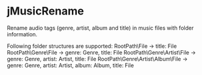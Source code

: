 # jMusicRename
Rename audio tags (genre, artist, album and title) in music files with folder information.

Following folder structures are supported:
RootPath\File -> title: File
RootPath\Genre\File -> genre: Genre, title: File
RootPath\Genre\Artist\File -> genre: Genre, artist: Artist, title: File
RootPath\Genre\Artist\Album\File -> genre: Genre, artist: Artist, album: Album, title: File
